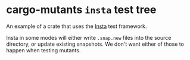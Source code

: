 # cargo-mutants `insta` test tree

An example of a crate that uses the [Insta](https://insta.rs) test framework.

Insta in some modes will either write `.snap.new` files into the source directory, or update existing snapshots. We don't want either of those to happen when testing mutants.
